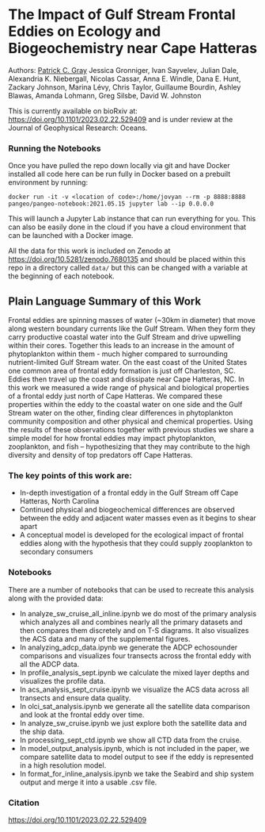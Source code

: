 # The Impact of Gulf Stream Frontal Eddies on Ecology and Biogeochemistry near Cape Hatteras

Authors:
[Patrick C. Gray](https://orcid.org/0000-0002-8997-5255) Jessica Gronniger, Ivan Sayvelev, Julian Dale, Alexandria K. Niebergall, Nicolas Cassar, Anna E. Windle, Dana E. Hunt, Zackary Johnson, Marina Lévy, Chris Taylor, Guillaume Bourdin, Ashley Blawas, Amanda Lohmann, Greg Silsbe, David W. Johnston

This is currently available on bioRxiv at: https://doi.org/10.1101/2023.02.22.529409 and is under review at the Journal of Geophysical Research: Oceans.

### Running the Notebooks
Once you have pulled the repo down locally via git and have Docker installed all code here can be run fully in Docker based on a prebuilt environment by running:

`docker run -it -v <location of code>:/home/jovyan --rm -p 8888:8888 pangeo/pangeo-notebook:2021.05.15 jupyter lab --ip 0.0.0.0`

This will launch a Jupyter Lab instance that can run everything for you. This can also be easily done in the cloud if you have a cloud environment that can be launched with a Docker image.

All the data for this work is included on Zenodo at https://doi.org/10.5281/zenodo.7680135 and should be placed within this repo in a directory called `data/` but this can be changed with a variable at the beginning of each notebook.

## Plain Language Summary of this Work

Frontal eddies are spinning masses of water (~30km in diameter) that move along western boundary currents like the Gulf Stream. When they form they carry productive coastal water into the Gulf Stream and drive upwelling within their cores. Together this leads to an increase in the amount of phytoplankton within them - much higher compared to surrounding nutrient-limited Gulf Stream water. On the east coast of the United States one common area of frontal eddy formation is just off Charleston, SC. Eddies then travel up the coast and dissipate near Cape Hatteras, NC. In this work we measured a wide range of physical and biological properties of a frontal eddy just north of Cape Hatteras. We compared these properties within the eddy to the coastal water on one side and the Gulf Stream water on the other, finding clear differences in phytoplankton community composition and other physical and chemical properties. Using the results of these observations together with previous studies we share a simple model for how frontal eddies may impact phytoplankton, zooplankton, and fish – hypothesizing that they may contribute to the high diversity and density of top predators off Cape Hatteras.

### The key points of this work are:
- In-depth investigation of a frontal eddy in the Gulf Stream off Cape Hatteras, North Carolina
- Continued physical and biogeochemical differences are observed between the eddy and adjacent water masses even as it begins to shear apart
- A conceptual model is developed for the ecological impact of frontal eddies along with the hypothesis that they could supply zooplankton to secondary consumers

### Notebooks
There are a number of notebooks that can be used to recreate this analysis along with the provided data: 
- In analyze_sw_cruise_all_inline.ipynb we do most of the primary analysis which analyzes all and combines nearly all the primary datasets and then compares them discretely and on T-S diagrams. It also visualizes the ACS data and many of the supplemental figures.
- In analyzing_adcp_data.ipynb we generate the ADCP echosounder comparisons and visualizes four transects across the frontal eddy with all the ADCP data. 
- In profile_analysis_sept.ipynb we calculate the mixed layer depths and visualizes the profile data.
- In acs_analysis_sept_cruise.ipynb we visualize the ACS data across all transects and ensure data quality.
- In olci_sat_analysis.ipynb we generate all the satellite data comparison and look at the frontal eddy over time.
- In analyze_sw_cruise.ipynb we just explore both the satellite data and the ship data.
- In processing_sept_ctd.ipynb we show all CTD data from the cruise.
- In model_output_analysis.ipynb, which is not included in the paper, we compare satellite data to model output to see if the eddy is represented in a high resolution model.
- In format_for_inline_analysis.ipynb we take the Seabird and ship system output and merge it into a usable .csv file.


### Citation
https://doi.org/10.1101/2023.02.22.529409

